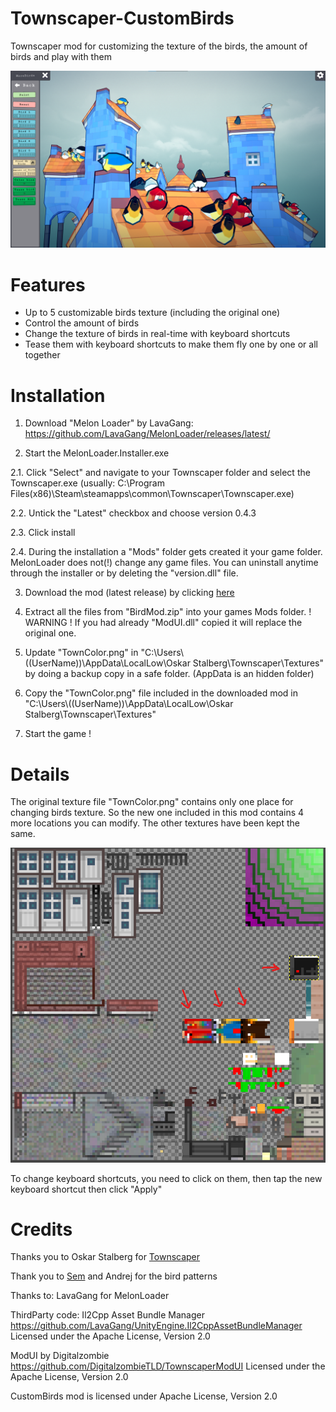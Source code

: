 # Townscaper-CustomBirds
Townscaper mod for customizing the texture of the birds, the amount of birds and play with them

<p align="center">
<a href="./Birds.png">
<img src="./Birds.png" alt="CustomBirds">
</a>
</p>


# Features

- Up to 5 customizable birds texture (including the original one)
- Control the amount of birds
- Change the texture of birds in real-time with keyboard shortcuts
- Tease them with keyboard shortcuts to make them fly one by one or all together

# Installation

1. Download "Melon Loader" by LavaGang:
https://github.com/LavaGang/MelonLoader/releases/latest/

2. Start the MelonLoader.Installer.exe

2.1. Click "Select" and navigate to your Townscaper folder and select the Townscaper.exe (usually: C:\Program Files(x86)\Steam\steamapps\common\Townscaper\Townscaper.exe)

2.2. Untick the "Latest" checkbox and choose version 0.4.3

2.3. Click install 

2.4. During the installation a "Mods" folder gets created it your game folder. MelonLoader does not(!) change any game files. 
	 You can uninstall anytime through the installer or by deleting the "version.dll" file.

3. Download the mod (latest release) by clicking [here](https://github.com/mokojm/Townscaper-CustomBirds/releases/download/v0.9.0/BirdMod.zip)

4. Extract all the files from "BirdMod.zip" into your games Mods folder.
	! WARNING ! If you had already "ModUI.dll" copied it will replace the original one.

5. Update "TownColor.png" in "C:\\Users\\((UserName))\\AppData\\LocalLow\\Oskar Stalberg\\Townscaper\\Textures" by doing a backup copy in a safe folder. (AppData is an hidden folder)

6. Copy the "TownColor.png" file included in the downloaded mod in "C:\\Users\\((UserName))\\AppData\\LocalLow\\Oskar Stalberg\\Townscaper\\Textures"

7. Start the game !


# Details

The original texture file "TownColor.png" contains only one place for changing birds texture. So the new one included in this mod contains 4 more locations you can modify. The other textures have been kept the same.
<p align="center">
<a href="./TextureFile.png">
<img src="./TextureFile.png" alt="CustomBirds">
</a>
</p>


To change keyboard shortcuts, you need to click on them, then tap the new keyboard shortcut then click "Apply"

# Credits

Thanks you to Oskar Stalberg for [Townscaper](https://store.steampowered.com/app/1291340/Townscaper/)

Thank you to [Sem](https://sem-from-france.carrd.co/) and Andrej for the bird patterns 

Thanks to:
LavaGang for MelonLoader

ThirdParty  code:
Il2Cpp Asset Bundle Manager
https://github.com/LavaGang/UnityEngine.Il2CppAssetBundleManager
Licensed under the Apache License, Version 2.0

ModUI by Digitalzombie
https://github.com/DigitalzombieTLD/TownscaperModUI
Licensed under the Apache License, Version 2.0

CustomBirds mod is licensed under Apache License, Version 2.0
